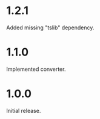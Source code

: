 
# 1.2.1

Added missing "tslib" dependency.

# 1.1.0

Implemented converter.

# 1.0.0

Initial release.
